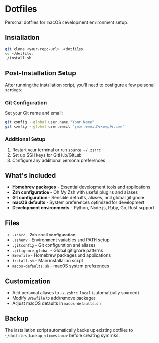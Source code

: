 # Dotfiles

Personal dotfiles for macOS development environment setup.

## Installation

```bash
git clone <your-repo-url> ~/dotfiles
cd ~/dotfiles
./install.sh
```

## Post-Installation Setup

After running the installation script, you'll need to configure a few personal settings:

### Git Configuration
Set your Git name and email:
```bash
git config --global user.name "Your Name"
git config --global user.email "your.email@example.com"
```

### Additional Setup
1. Restart your terminal or run `source ~/.zshrc`
2. Set up SSH keys for GitHub/GitLab
3. Configure any additional personal preferences

## What's Included

- **Homebrew packages** - Essential development tools and applications
- **Zsh configuration** - Oh My Zsh with useful plugins and aliases
- **Git configuration** - Sensible defaults, aliases, and global gitignore
- **macOS defaults** - System preferences optimized for development
- **Development environments** - Python, Node.js, Ruby, Go, Rust support

## Files

- `.zshrc` - Zsh shell configuration
- `.zshenv` - Environment variables and PATH setup
- `.gitconfig` - Git configuration and aliases
- `.gitignore_global` - Global gitignore patterns
- `Brewfile` - Homebrew packages and applications
- `install.sh` - Main installation script
- `macos-defaults.sh` - macOS system preferences

## Customization

- Add personal aliases to `~/.zshrc.local` (automatically sourced)
- Modify `Brewfile` to add/remove packages
- Adjust macOS defaults in `macos-defaults.sh`

## Backup

The installation script automatically backs up existing dotfiles to `~/dotfiles_backup_<timestamp>` before creating symlinks.
